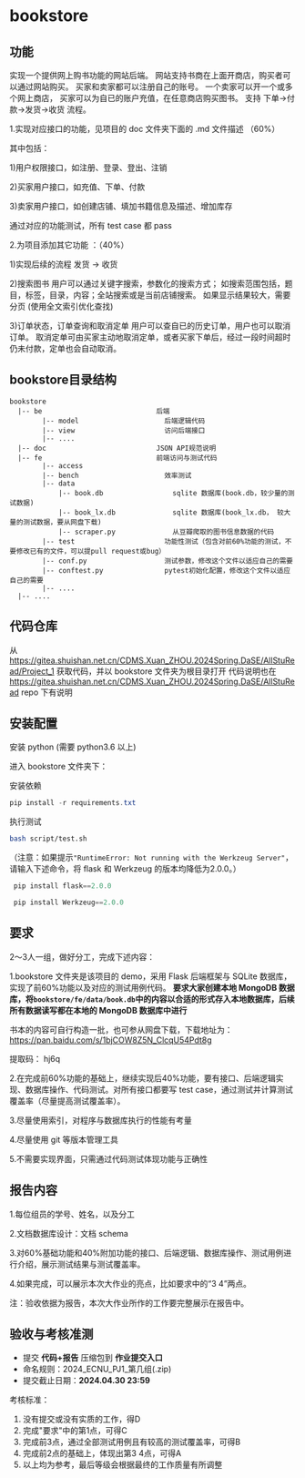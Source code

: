 
# bookstore

## 功能

实现一个提供网上购书功能的网站后端。
网站支持书商在上面开商店，购买者可以通过网站购买。
买家和卖家都可以注册自己的账号。
一个卖家可以开一个或多个网上商店，
买家可以为自已的账户充值，在任意商店购买图书。
支持 下单->付款->发货->收货 流程。

1.实现对应接口的功能，见项目的 doc 文件夹下面的 .md 文件描述 （60%）

其中包括：

1)用户权限接口，如注册、登录、登出、注销

2)买家用户接口，如充值、下单、付款

3)卖家用户接口，如创建店铺、填加书籍信息及描述、增加库存

通过对应的功能测试，所有 test case 都 pass 


2.为项目添加其它功能 ：（40%）

1)实现后续的流程 
发货 -> 收货

2)搜索图书 
用户可以通过关键字搜索，参数化的搜索方式；
如搜索范围包括，题目，标签，目录，内容；全站搜索或是当前店铺搜索。
如果显示结果较大，需要分页
(使用全文索引优化查找)

3)订单状态，订单查询和取消定单
用户可以查自已的历史订单，用户也可以取消订单。
取消定单可由买家主动地取消定单，或者买家下单后，经过一段时间超时仍未付款，定单也会自动取消。 


## bookstore目录结构
```
bookstore
  |-- be                            后端
        |-- model                     后端逻辑代码
        |-- view                      访问后端接口
        |-- ....
  |-- doc                           JSON API规范说明
  |-- fe                            前端访问与测试代码
        |-- access
        |-- bench                     效率测试
        |-- data                    
            |-- book.db                 sqlite 数据库(book.db，较少量的测试数据)
            |-- book_lx.db              sqlite 数据库(book_lx.db， 较大量的测试数据，要从网盘下载)
            |-- scraper.py              从豆瓣爬取的图书信息数据的代码
        |-- test                      功能性测试（包含对前60%功能的测试，不要修改已有的文件，可以提pull request或bug）
        |-- conf.py                   测试参数，修改这个文件以适应自己的需要
        |-- conftest.py               pytest初始化配置，修改这个文件以适应自己的需要
        |-- ....
  |-- ....
```


## 代码仓库
从 https://gitea.shuishan.net.cn/CDMS.Xuan_ZHOU.2024Spring.DaSE/AllStuRead/Project_1 获取代码，并以 bookstore 文件夹为根目录打开
代码说明也在 https://gitea.shuishan.net.cn/CDMS.Xuan_ZHOU.2024Spring.DaSE/AllStuRead repo 下有说明


## 安装配置
安装 python (需要 python3.6 以上) 


进入 bookstore 文件夹下：

安装依赖

```powershell
pip install -r requirements.txt
```

执行测试
    
```bash
bash script/test.sh
```

（注意：如果提示`"RuntimeError: Not running with the Werkzeug Server"`，请输入下述命令，将 flask 和 Werkzeug 的版本均降低为2.0.0。）

```powershell
 pip install flask==2.0.0  

 pip install Werkzeug==2.0.0
```

## 要求

2～3人一组，做好分工，完成下述内容：

1.bookstore 文件夹是该项目的 demo，采用 Flask 后端框架与 SQLite 数据库，实现了前60%功能以及对应的测试用例代码。
**要求大家创建本地 MongoDB 数据库，将`bookstore/fe/data/book.db`中的内容以合适的形式存入本地数据库，后续所有数据读写都在本地的 MongoDB 数据库中进行** 


书本的内容可自行构造一批，也可参从网盘下载，下载地址为：
    https://pan.baidu.com/s/1bjCOW8Z5N_ClcqU54Pdt8g

提取码：
    hj6q

2.在完成前60%功能的基础上，继续实现后40%功能，要有接口、后端逻辑实现、数据库操作、代码测试。对所有接口都要写 test case，通过测试并计算测试覆盖率（尽量提高测试覆盖率）。

3.尽量使用索引，对程序与数据库执行的性能有考量

4.尽量使用 git 等版本管理工具

5.不需要实现界面，只需通过代码测试体现功能与正确性


## 报告内容

1.每位组员的学号、姓名，以及分工

2.文档数据库设计：文档 schema

3.对60%基础功能和40%附加功能的接口、后端逻辑、数据库操作、测试用例进行介绍，展示测试结果与测试覆盖率。

4.如果完成，可以展示本次大作业的亮点，比如要求中的“3 4”两点。

注：验收依据为报告，本次大作业所作的工作要完整展示在报告中。



## 验收与考核准测

- 提交 **代码+报告** 压缩包到 **作业提交入口**
- 命名规则：2024_ECNU_PJ1_第几组(.zip)
- 提交截止日期：**2024.04.30 23:59**


考核标准：
1. 没有提交或没有实质的工作，得D
2. 完成"要求"中的第1点，可得C
3. 完成前3点，通过全部测试用例且有较高的测试覆盖率，可得B
4. 完成前2点的基础上，体现出第3 4点，可得A
5. 以上均为参考，最后等级会根据最终的工作质量有所调整

